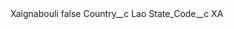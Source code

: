 <?xml version="1.0" encoding="UTF-8"?>
<CustomMetadata xmlns="http://soap.sforce.com/2006/04/metadata" xmlns:xsi="http://www.w3.org/2001/XMLSchema-instance" xmlns:xsd="http://www.w3.org/2001/XMLSchema">
    <label>Xaignabouli</label>
    <protected>false</protected>
    <values>
        <field>Country__c</field>
        <value xsi:type="xsd:string">Lao</value>
    </values>
    <values>
        <field>State_Code__c</field>
        <value xsi:type="xsd:string">XA</value>
    </values>
</CustomMetadata>
